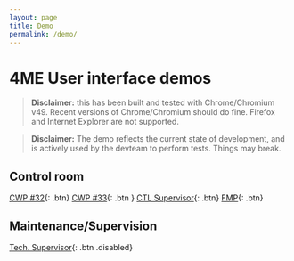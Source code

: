 ```yaml
---
layout: page
title: Demo
permalink: /demo/
---
```


# 4ME User interface demos

>**Disclaimer:** this has been built and tested with Chrome/Chromium v49.
>Recent versions of Chrome/Chromium should do fine. Firefox and Internet Explorer are not supported.

>**Disclaimer:** The demo reflects the current state of development, and is actively used by the devteam to perform tests. Things may break.

## Control room
[CWP #32]({{site.baseurl}}/demos/p32.html){: .btn}
[CWP #33]({{site.baseurl}}/demos/p33.html){: .btn }
[CTL Supervisor]({{site.baseurl}}/demos/spvr.html){: .btn}
[FMP]({{site.baseurl}}/demos/fmp.html){: .btn}

## Maintenance/Supervision
[Tech. Supervisor](){: .btn .disabled}
